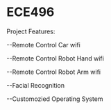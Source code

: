 # ECE496

Project Features:

--Remote Control Car wifi

--Remote Control Robot Hand wifi

--Remote Control Robot Arm wifi

--Facial Recognition

--Customozied Operating System
